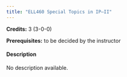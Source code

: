 ```yaml
---
title: "ELL460 Special Topics in IP–II"
---
```

**Credits:** 3 (3-0-0)

**Prerequisites:** to be decided by the instructor

#### Description
No description available.
